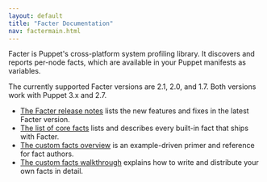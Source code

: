 ```yaml
---
layout: default
title: "Facter Documentation"
nav: factermain.html
---
```


Facter is Puppet's cross-platform system profiling library. It discovers and reports per-node facts, which are available in your Puppet manifests as variables.

The currently supported Facter versions are 2.1, 2.0, and 1.7. Both versions work with Puppet 3.x and 2.7.

* [The Facter release notes](/facter/latest/release_notes.html) lists the new features and fixes in the latest Facter version.
* [The list of core facts](/facter/latest/core_facts.html) lists and describes every built-in fact that ships with Facter.
* [The custom facts overview](/facter/latest/fact_overview.html) is an example-driven primer and reference for fact authors.
* [The custom facts walkthrough](/facter/latest/custom_facts.html) explains how to write and distribute your own facts in detail.
